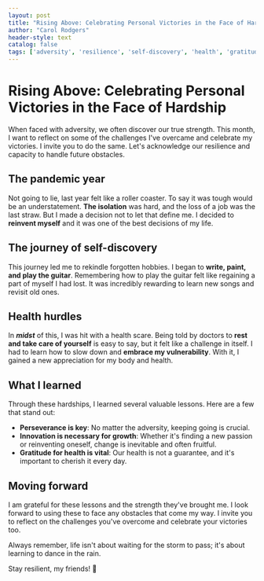 ```yaml
---
layout: post
title: "Rising Above: Celebrating Personal Victories in the Face of Hardship"
author: "Carol Rodgers"
header-style: text
catalog: false
tags: ['adversity', 'resilience', 'self-discovery', 'health', 'gratitude', 'growth', 'perseverance', 'dancing in the rain']
---
```


# Rising Above: Celebrating Personal Victories in the Face of Hardship  

When faced with adversity, we often discover our true strength. This month, I want to reflect on some of the challenges I've overcame and celebrate my victories. I invite you to do the same. Let's acknowledge our resilience and capacity to handle future obstacles.  

## The pandemic year  

Not going to lie, last year felt like a roller coaster. To say it was tough would be an understatement. **The isolation** was hard, and the loss of a job was the last straw. But I made a decision not to let that define me. I decided to **reinvent myself** and it was one of the best decisions of my life.  

## The journey of self-discovery  

This journey led me to rekindle forgotten hobbies. I began to **write, paint, and play the guitar**. Remembering how to play the guitar felt like regaining a part of myself I had lost. It was incredibly rewarding to learn new songs and revisit old ones.  

## Health hurdles  

In ***midst*** of this, I was hit with a health scare. Being told by doctors to **rest and take care of yourself** is easy to say, but it felt like a challenge in itself. I had to learn how to slow down and **embrace my vulnerability**. With it, I gained a new appreciation for my body and health.  

## What I learned  

Through these hardships, I learned several valuable lessons. Here are a few that stand out:  

- **Perseverance is key**: No matter the adversity, keeping going is crucial.  
- **Innovation is necessary for growth**: Whether it's finding a new passion or reinventing oneself, change is inevitable and often fruitful.  
- **Gratitude for health is vital**: Our health is not a guarantee, and it's important to cherish it every day.  

## Moving forward  

I am grateful for these lessons and the strength they've brought me. I look forward to using these to face any obstacles that come my way. I invite you to reflect on the challenges you've overcome and celebrate your victories too.  

Always remember, life isn't about waiting for the storm to pass; it's about learning to dance in the rain.  

Stay resilient, my friends! 💪  